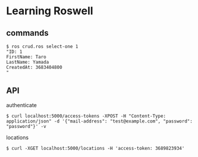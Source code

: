 # Learning Roswell

## commands

```
$ ros crud.ros select-one 1
"ID: 1
FirstName: Taro
LastName: Yamada
CreatedAt: 3683404800
"
```

## API

authenticate

```
$ curl localhost:5000/access-tokens -XPOST -H "Content-Type: application/json" -d '{"mail-address": "test@example.com", "password": "password"}' -v
```

locations

```
$ curl -XGET localhost:5000/locations -H 'access-token: 3689823934'
```
